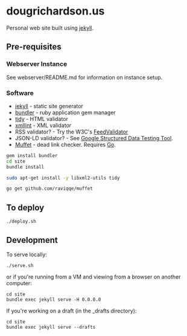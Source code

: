 # dougrichardson.us

Personal web site built using [jekyll](https://jekyllrb.com/).

## Pre-requisites

### Webserver Instance

See webserver/README.md for information on instance setup.

### Software

- [jekyll](https://jekyllrb.com/) - static site generator
- [bundler](https://bundler.io/) - ruby application gem manager
- [tidy](https://www.html-tidy.org/) - HTML validator
- [xmllint](http://xmlsoft.org/xmllint.html) - XML validator
- RSS validator? - Try the W3C's [FeedValidator](https://sourceforge.net/projects/feedvalidator/)
- JSON-LD validator? - See [Google Structured Data Testing Tool](https://search.google.com/structured-data/testing-tool).
- [Muffet](https://github.com/raviqqe/muffet) - dead link checker. Requires [Go](https://golang.org/doc/install).

```bash
gem install bundler
cd site
bundle install

sudo apt-get install -y libxml2-utils tidy

go get github.com/raviqqe/muffet
```

## To deploy

    ./deploy.sh

## Development

To serve locally:

    ./serve.sh

or if you're running from a VM and viewing from a browser on another computer:

    cd site
    bundle exec jekyll serve -H 0.0.0.0

If you're working on a draft (in the _drafts directory):

    cd site
    bundle exec jekyll serve --drafts

